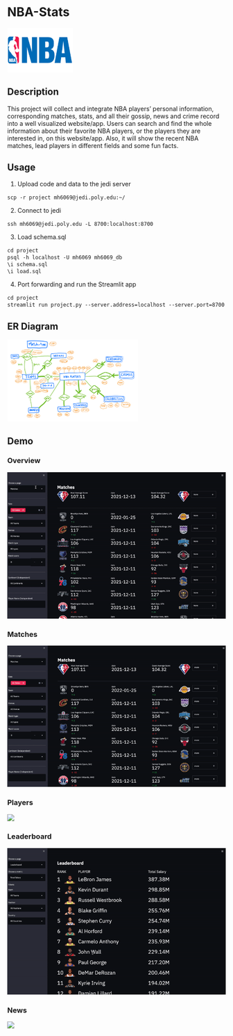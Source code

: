# NBA-Stats

<img width="30%" alt="" src="img/NBA.png">

## Description

This project will collect and integrate NBA players’ personal information, corresponding matches, stats, and all their gossip, news and crime record into a well visualized website/app. Users can search and find the whole information about their favorite NBA players, or the players they are interested in, on this website/app. Also, it will show the recent NBA matches, lead players in different fields and some fun facts.

## Usage
1. Upload code and data to the jedi server
```
scp -r project mh6069@jedi.poly.edu:~/
```
2. Connect to jedi
```
ssh mh6069@jedi.poly.edu -L 8700:localhost:8700
```
3. Load schema.sql
```
cd project
psql -h localhost -U mh6069 mh6069_db
\i schema.sql
\i load.sql
```

4. Port forwarding and run the Streamlit app
```
cd project
streamlit run project.py --server.address=localhost --server.port=8700
```
## ER Diagram

<img width="60%" alt="" src="img/er.png">

## Demo

### Overview

![](img/navi.gif)

### Matches

![](img/matches.gif)

### Players

![](img/players2.gif)

### Leaderboard

![](img/leaderboard.gif)

### News

![](img/news.gif)
